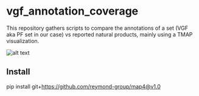 # vgf_annotation_coverage

This repository gathers scripts to compare the annotations of a set (VGF aka PF set in our case) vs reported natural products, mainly using a TMAP visualization.

![alt text](https://github.com/mandelbrot-project/pf_1600_datanote/blob/56dd2af4f0a4bf402959f359ae84aa3875595d86/docs/img/tmap_figure_v2.jpg)



## Install

pip install git+https://github.com/reymond-group/map4@v1.0
